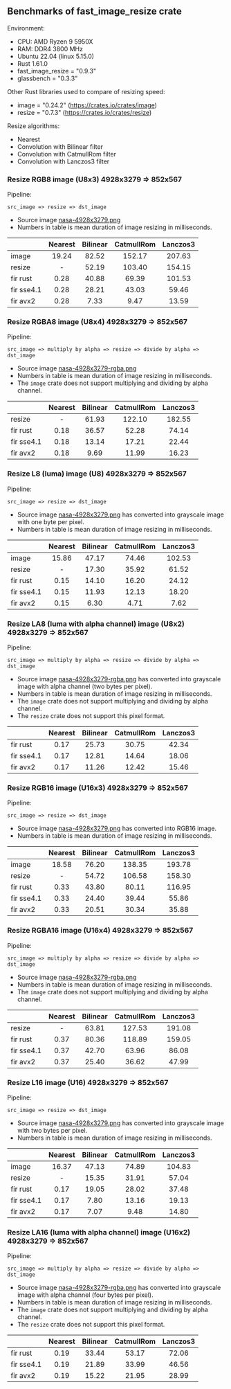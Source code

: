 ## Benchmarks of fast_image_resize crate

Environment:

- CPU: AMD Ryzen 9 5950X
- RAM: DDR4 3800 MHz
- Ubuntu 22.04 (linux 5.15.0)
- Rust 1.61.0
- fast_image_resize = "0.9.3"
- glassbench = "0.3.3"

Other Rust libraries used to compare of resizing speed:

- image = "0.24.2" (<https://crates.io/crates/image>)
- resize = "0.7.3" (<https://crates.io/crates/resize>)

Resize algorithms:

- Nearest
- Convolution with Bilinear filter
- Convolution with CatmullRom filter
- Convolution with Lanczos3 filter

### Resize RGB8 image (U8x3) 4928x3279 => 852x567

Pipeline:

`src_image => resize => dst_image`

- Source image [nasa-4928x3279.png](https://github.com/Cykooz/fast_image_resize/blob/main/data/nasa-4928x3279.png)
- Numbers in table is mean duration of image resizing in milliseconds.

|            | Nearest | Bilinear | CatmullRom | Lanczos3 |
|------------|:-------:|:--------:|:----------:|:--------:|
| image      |  19.24  |  82.52   |   152.17   |  207.63  |
| resize     |    -    |  52.19   |   103.40   |  154.15  |
| fir rust   |  0.28   |  40.88   |   69.39    |  101.53  |
| fir sse4.1 |  0.28   |  28.21   |   43.03    |  59.46   |
| fir avx2   |  0.28   |   7.33   |    9.47    |  13.59   |

### Resize RGBA8 image (U8x4) 4928x3279 => 852x567

Pipeline:

`src_image => multiply by alpha => resize => divide by alpha => dst_image`

- Source image
  [nasa-4928x3279-rgba.png](https://github.com/Cykooz/fast_image_resize/blob/main/data/nasa-4928x3279-rgba.png)
- Numbers in table is mean duration of image resizing in milliseconds.
- The `image` crate does not support multiplying and dividing by alpha channel. 

|            | Nearest | Bilinear | CatmullRom | Lanczos3 |
|------------|:-------:|:--------:|:----------:|:--------:|
| resize     |    -    |  61.93   |   122.10   |  182.55  |
| fir rust   |  0.18   |  36.57   |   52.28    |  74.14   |
| fir sse4.1 |  0.18   |  13.14   |   17.21    |  22.44   |
| fir avx2   |  0.18   |   9.69   |   11.99    |  16.23   |

### Resize L8 (luma) image (U8) 4928x3279 => 852x567

Pipeline:

`src_image => resize => dst_image`

- Source image [nasa-4928x3279.png](https://github.com/Cykooz/fast_image_resize/blob/main/data/nasa-4928x3279.png)
  has converted into grayscale image with one byte per pixel.
- Numbers in table is mean duration of image resizing in milliseconds.

|            | Nearest | Bilinear | CatmullRom | Lanczos3 |
|------------|:-------:|:--------:|:----------:|:--------:|
| image      |  15.86  |  47.17   |   74.46    |  102.53  |
| resize     |    -    |  17.30   |   35.92    |  61.52   |
| fir rust   |  0.15   |  14.10   |   16.20    |  24.12   |
| fir sse4.1 |  0.15   |  11.93   |   12.13    |  18.20   |
| fir avx2   |  0.15   |   6.30   |    4.71    |   7.62   |

### Resize LA8 (luma with alpha channel) image (U8x2) 4928x3279 => 852x567

Pipeline:

`src_image => multiply by alpha => resize => divide by alpha => dst_image`

- Source image
  [nasa-4928x3279-rgba.png](https://github.com/Cykooz/fast_image_resize/blob/main/data/nasa-4928x3279-rgba.png)
  has converted into grayscale image with alpha channel (two bytes per pixel).
- Numbers in table is mean duration of image resizing in milliseconds.
- The `image` crate does not support multiplying and dividing by alpha channel.
- The `resize` crate does not support this pixel format.

|            | Nearest | Bilinear | CatmullRom | Lanczos3 |
|------------|:-------:|:--------:|:----------:|:--------:|
| fir rust   |  0.17   |  25.73   |   30.75    |  42.34   |
| fir sse4.1 |  0.17   |  12.81   |   14.64    |  18.06   |
| fir avx2   |  0.17   |  11.26   |   12.42    |  15.46   |

### Resize RGB16 image (U16x3) 4928x3279 => 852x567

Pipeline:

`src_image => resize => dst_image`

- Source image [nasa-4928x3279.png](https://github.com/Cykooz/fast_image_resize/blob/main/data/nasa-4928x3279.png)
  has converted into RGB16 image.
- Numbers in table is mean duration of image resizing in milliseconds.

|            | Nearest | Bilinear | CatmullRom | Lanczos3 |
|------------|:-------:|:--------:|:----------:|:--------:|
| image      |  18.58  |  76.20   |   138.35   |  193.78  |
| resize     |    -    |  54.72   |   106.58   |  158.30  |
| fir rust   |  0.33   |  43.80   |   80.11    |  116.95  |
| fir sse4.1 |  0.33   |  24.40   |   39.44    |  55.86   |
| fir avx2   |  0.33   |  20.51   |   30.34    |  35.88   |

### Resize RGBA16 image (U16x4) 4928x3279 => 852x567

Pipeline:

`src_image => multiply by alpha => resize => divide by alpha => dst_image`

- Source image
  [nasa-4928x3279-rgba.png](https://github.com/Cykooz/fast_image_resize/blob/main/data/nasa-4928x3279-rgba.png)
- Numbers in table is mean duration of image resizing in milliseconds.
- The `image` crate does not support multiplying and dividing by alpha channel.

|            | Nearest | Bilinear | CatmullRom | Lanczos3 |
|------------|:-------:|:--------:|:----------:|:--------:|
| resize     |    -    |  63.81   |   127.53   |  191.08  |
| fir rust   |  0.37   |  80.36   |   118.89   |  159.05  |
| fir sse4.1 |  0.37   |  42.70   |   63.96    |  86.08   |
| fir avx2   |  0.37   |  25.40   |   36.62    |  47.99   |

### Resize L16 image (U16) 4928x3279 => 852x567

Pipeline:

`src_image => resize => dst_image`

- Source image [nasa-4928x3279.png](https://github.com/Cykooz/fast_image_resize/blob/main/data/nasa-4928x3279.png)
  has converted into grayscale image with two bytes per pixel.
- Numbers in table is mean duration of image resizing in milliseconds.

|            | Nearest | Bilinear | CatmullRom | Lanczos3 |
|------------|:-------:|:--------:|:----------:|:--------:|
| image      |  16.37  |  47.13   |   74.89    |  104.83  |
| resize     |    -    |  15.35   |   31.91    |  57.04   |
| fir rust   |  0.17   |  19.05   |   28.02    |  37.48   |
| fir sse4.1 |  0.17   |   7.80   |   13.16    |  19.13   |
| fir avx2   |  0.17   |   7.07   |    9.48    |  14.80   |

### Resize LA16 (luma with alpha channel) image (U16x2) 4928x3279 => 852x567

Pipeline:

`src_image => multiply by alpha => resize => divide by alpha => dst_image`

- Source image
  [nasa-4928x3279-rgba.png](https://github.com/Cykooz/fast_image_resize/blob/main/data/nasa-4928x3279-rgba.png)
  has converted into grayscale image with alpha channel (four bytes per pixel).
- Numbers in table is mean duration of image resizing in milliseconds.
- The `image` crate does not support multiplying and dividing by alpha channel.
- The `resize` crate does not support this pixel format.

|            | Nearest | Bilinear | CatmullRom | Lanczos3 |
|------------|:-------:|:--------:|:----------:|:--------:|
| fir rust   |  0.19   |  33.44   |   53.17    |  72.06   |
| fir sse4.1 |  0.19   |  21.89   |   33.99    |  46.56   |
| fir avx2   |  0.19   |  15.22   |   21.95    |  28.99   |
